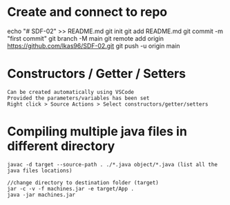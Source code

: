 # Create and connect to repo
echo "# SDF-02" >> README.md
git init
git add README.md
git commit -m "first commit"
git branch -M main
git remote add origin https://github.com/lkas96/SDF-02.git
git push -u origin main

# Constructors / Getter / Setters
    Can be created automatically using VSCode
    Provided the parameters/variables has been set
    Right click > Source Actions > Select constructors/getter/setters

# Compiling multiple java files in different directory
    javac -d target --source-path . ./*.java object/*.java (list all the java files locations)

    //change directory to destination folder (target)
    jar -c -v -f machines.jar -e target/App . 
    java -jar machines.jar
    